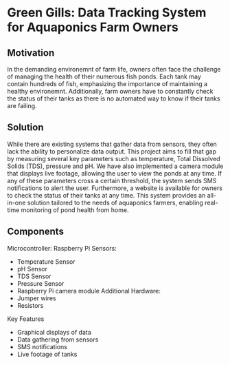 # Green Gills: Data Tracking System for Aquaponics Farm Owners

## Motivation
In the demanding environemnt of farm life, owners often face the challenge of managing the health of their numerous fish ponds.
Each tank may contain hundreds of fish, emphasizing the importance of maintaining a healthy environemnt.
Additionally, farm owners have to constantly check the status of their tanks as there is no automated way to know if their tanks are failing.

## Solution
While there are existing systems that gather data from sensors, they often lack the ability to personalize data output.
This project aims to fill that gap by measuring several key parameters such as temperature, Total Dissolved Solids (TDS), pressure and pH.
We have also implemented a camera module that displays live footage, allowing the user to view the ponds at any time.
If any of these parameters cross a certain threshold, the system sends SMS notifications to alert the user.
Furthermore, a website is available for owners to check the status of their tanks at any time. 
This system provides an all-in-one solution tailored to the needs of aquaponics farmers, enabling real-time monitoring of pond health from home.

## Components
Microcontroller: Raspberry Pi
Sensors:
* Temperature Sensor
* pH Sensor
* TDS Sensor
* Pressure Sensor
* Raspberry Pi camera module
Additional Hardware:
* Jumper wires
* Resistors

Key Features
* Graphical displays of data
* Data gathering from sensors
* SMS notifications
* Live footage of tanks
